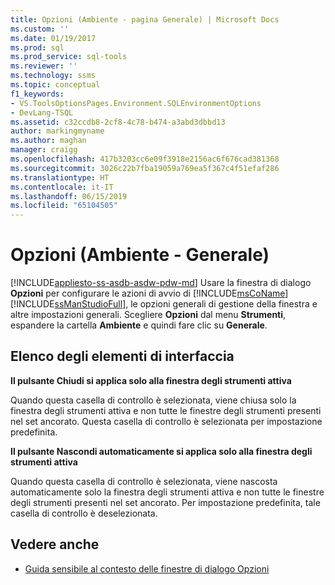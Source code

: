 ```yaml
---
title: Opzioni (Ambiente - pagina Generale) | Microsoft Docs
ms.custom: ''
ms.date: 01/19/2017
ms.prod: sql
ms.prod_service: sql-tools
ms.reviewer: ''
ms.technology: ssms
ms.topic: conceptual
f1_keywords:
- VS.ToolsOptionsPages.Environment.SQLEnvironmentOptions
- DevLang-TSQL
ms.assetid: c32ccdb8-2cf8-4c78-b474-a3abd3dbbd13
author: markingmyname
ms.author: maghan
manager: craigg
ms.openlocfilehash: 417b3203cc6e09f3918e2156ac6f676cad381368
ms.sourcegitcommit: 3026c22b7fba19059a769ea5f367c4f51efaf286
ms.translationtype: HT
ms.contentlocale: it-IT
ms.lasthandoff: 06/15/2019
ms.locfileid: "65104505"
---
```

# <a name="options-environment---general-page"></a>Opzioni (Ambiente - Generale)

[!INCLUDE[appliesto-ss-asdb-asdw-pdw-md](../../includes/appliesto-ss-asdb-asdw-pdw-md.md)]
Usare la finestra di dialogo **Opzioni** per configurare le azioni di avvio di [!INCLUDE[msCoName](../../includes/msconame_md.md)] [!INCLUDE[ssManStudioFull](../../includes/ssmanstudiofull-md.md)], le opzioni generali di gestione della finestra e altre impostazioni generali. Scegliere **Opzioni** dal menu **Strumenti**, espandere la cartella **Ambiente** e quindi fare clic su **Generale**.

## <a name="uielement-list"></a>Elenco degli elementi di interfaccia

**Il pulsante Chiudi si applica solo alla finestra degli strumenti attiva**

Quando questa casella di controllo è selezionata, viene chiusa solo la finestra degli strumenti attiva e non tutte le finestre degli strumenti presenti nel set ancorato. Questa casella di controllo è selezionata per impostazione predefinita.

**Il pulsante Nascondi automaticamente si applica solo alla finestra degli strumenti attiva**

Quando questa casella di controllo è selezionata, viene nascosta automaticamente solo la finestra degli strumenti attiva e non tutte le finestre degli strumenti presenti nel set ancorato. Per impostazione predefinita, tale casella di controllo è deselezionata.

## <a name="see-also"></a>Vedere anche

- [Guida sensibile al contesto delle finestre di dialogo Opzioni](options-dialog-boxes-f1-help.md)